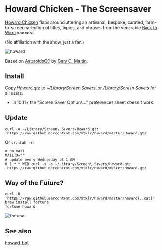 # Howard Chicken - The Screensaver
[Howard Chicken](http://5by5.tv/b2w/126) flaps around uttering an artisanal, bespoke, curated, farm-to-screen selection of titles, topics, and phrases from the venerable [Back to Work](http://5by5.tv/b2w) podcast.

(No affiliation with the show, just a fan.)

![howard](https://mtklr.github.com/images/howard.png)

Based on [AsteroidsQC](http://garycmartin.com/osx/AsteroidsQC.qtz.zip) by [Gary C. Martin](http://osx.garycmartin.com).

## Install
Copy _Howard.qtz_ to _~/Library/Screen Savers_, or _/Library/Screen Savers_ for all users.

* In 10.11+ the "Screen Saver Options..." preferences sheet doesn't work.

## Update
```console
curl -o ~/Library/Screen\ Savers/Howard.qtz 'https://raw.githubusercontent.com/mtklr/howard/master/Howard.qtz'
```

Or `crontab -e`:

```shell
# no mail
MAILTO=""
# update every Wednesday at 1 AM
0 1 * * WED curl -s -o ~/Library/Screen\ Savers/Howard.qtz 'https://raw.githubusercontent.com/mtklr/howard/master/Howard.qtz'
```

## Way of the Future?
```console
curl -O 'https://raw.githubusercontent.com/mtklr/howard/master/howard{,.dat}'
brew install fortune
fortune howard
```

![fortune](https://mtklr.github.com/images/howard-fortune.png)

## See also
[howard-bot](https://github.com/shoesandsocks/howard-bot)
